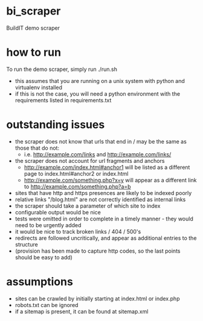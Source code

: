 # bi_scraper
BuildIT demo scraper

# how to run
To run the demo scraper, simply run ./run.sh

 - this assumes that you are running on a unix system with python and virtualenv installed
 - if this is not the case, you will need a python environment with the requirements listed in requirements.txt

# outstanding issues
 - the scraper does not know that urls that end in / may be the same as those that do not:
   - i.e. http://example.com/links and http://example.com/links/
 - the scraper does not account for url fragments and anchors
   - http://example.com/index.html#anchor1 will be listed as a different page to index.html#anchor2 or index.html
   - http://example.com/something.php?x=y will appear as a different link to http://example.com/something.php?a=b
 - sites that have http and https presences are likely to be indexed poorly
 - relative links "/blog.html" are not correctly identified as internal links
 - the scraper should take a parameter of which site to index
 - configurable output would be nice
 - tests were omitted in order to complete in a timely manner - they would need to be urgently added
 - it would be nice to track broken links / 404 / 500's
 - redirects are followed uncritically, and appear as additional entries to the structure
 - (provision has been made to capture http codes, so the last points should be easy to add)

# assumptions
 - sites can be crawled by initially starting at index.html or index.php
 - robots.txt can be ignored
 - if a sitemap is present, it can be found at sitemap.xml
